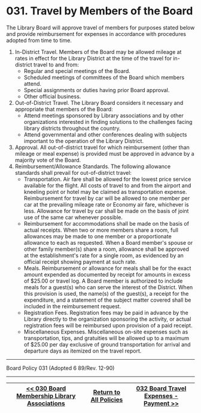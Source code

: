 # 031. Travel by Members of the Board

The Library Board will approve travel of members for purposes stated below and provide reimbursement for expenses in accordance with procedures adopted from time to time.

1. In-District Travel. Members of the Board may be allowed mileage at rates in effect for the Library District at the time of the travel for in-district travel to and from:
   - Regular and special meetings of the Board.
   - Scheduled meetings of committees of the Board which members attend.
   - Special assignments or duties having prior Board approval.
   - Other official business.
2. Out-of-District Travel. The Library Board considers it necessary and appropriate that members of the Board:
   - Attend meetings sponsored by Library associations and by other organizations interested in finding solutions to the challenges facing library districts throughout the country.
   - Attend governmental and other conferences dealing with subjects important to the operation of the Library District.
3. Approval. All out-of-district travel for which reimbursement (other than mileage or meal expense) is provided must be approved in advance by a majority vote of the Board.
4. Reimbursement/Allowance Standards. The following allowance standards shall prevail for out-of-district travel:
   - Transportation. Air fare shall be allowed for the lowest price service available for the flight. All costs of travel to and from the airport and kneeling point or hotel may be claimed as transportation expense. Reimbursement for travel by car will be allowed to one member per car at the prevailing mileage rate or Economy air fare, whichever is less. Allowance for travel by car shall be made on the basis of joint use of the same car whenever possible.
   - Reimbursement for accommodations shall be made on the basis of actual receipts. When two or more members share a room, full allowances may be made to one member or a proportionate allowance to each as requested. When a Board member's spouse or other family member(s) share a room, allowance shall be approved at the establishment's rate for a single room, as evidenced by an official receipt showing payment at such rate.
   - Meals. Reimbursement or allowance for meals shall be for the exact amount expended as documented by receipt for amounts in excess of \$25.00 or travel log. A Board member is authorized to include meals for a guest(s) who can serve the interest of the District. When this provision is used, the name(s) of the guest(s), a receipt for the expenditure, and a statement of the subject matter covered shall be included in the reimbursement request.
   - Registration Fees. Registration fees may be paid in advance by the Library directly to the organization sponsoring the activity, or actual registration fees will be reimbursed upon provision of a paid receipt.
   - Miscellaneous Expenses. Miscellaneous on-site expenses such as transportation, tips, and gratuities will be allowed up to a maximum of \$25.00 per day exclusive of ground transportation for arrival and departure days as itemized on the travel report.

---

Board Policy 031 (Adopted 6 89/Rev. 12-90)

---
[<< 030 Board Membership Library Associations](/policies/000-internal-policies/030.md) | [Return to All Policies](/policies/) | [032 Board Travel Expenses - Payment >>](/policies/000-internal-policies/032.md)
--- | --- | ---
